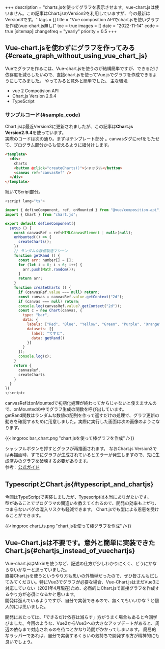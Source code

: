 +++
description = "charts.jsを使ってグラフを表示させます。vue-chart.jsは使いません。この記事はChart.jsのVersion2を利用していますが、今の最新はVersion3です。"
tags = []
title = "Vue composition APIでchart.jsを使いグラフを作成(vue-chart.js無し)"
toc = true
images = []
date = "2022-11-14"
code = true
[sitemap]
  changefreq = "yearly"
  priority = 0.5
+++


## Vue-chart.jsを使わずにグラフを作ってみる{#create_graph_without_using_vue_chart_js}

Vueでグラフを作るには、Vue-chart.jsを使うのが結構簡単ですが、できるだけ依存度を減らしたいので、直接chart.jsを使ってVue.jsでグラフを作成できるようにしてみました。
やってみると意外と簡単でした。
主な環境

- vue 2 Compotision API
- Chart.js Version 2.9.4
- TypeScript

### サンプルコード{#sample_code}

Chart.jsは最近Version3に更新されましたが、この記事は**Chart.js Version2.9.4**を使っています。  
実際のコードは次の通り。まずはテンプレート部分 。canvasタグにrefをもたせて、プログラム部分からも使えるように紐付けします。

```html
<template>
  <div>
    charts
    <button @click="createCharts()">シャッフル</button>
    <canvas ref="canvasRef" />
  </div>
</template>
```

続いてScript部分。

```javascript
<script lang="ts">

import { defineComponent, ref, onMounted } from "@vue/composition-api";
import { Chart } from "chart.js";

export default defineComponent({
  setup () {
    const canvasRef = ref<HTMLCanvasElement | null>(null);
    onMounted(() => {
      createCharts();
    })
    // ランダムな数値製造マシーン
    function getRand () {
      const arr: number[] = [];
      for (let i = 0; i < 6; i++) {
        arr.push(Math.random());
      }
      return arr;
    }
    function createCharts () {
      if (canvasRef.value === null) return;
      const canvas = canvasRef.value.getContext("2d");
      if (canvas === null) return;
      console.log(canvasRef.value?.getContext("2d"));
      const c = new Chart(canvas, {
        type: "bar",
        data: {
          labels: ["Red", "Blue", "Yellow", "Green", "Purple", "Orange"],
          datasets: [{
            label: "てすと",
            data: getRand()
          }]
        }
      });
      console.log(c);
    }
    return {
      canvasRef,
      createCharts
    }
  }
})
</script>
```

canvasRefはonMountedで初期化処理が終わってからじゃないと使えませんので、onMountedの中でグラフ生成の関数を呼び出しています。  
getRand関数はランダムな数値の配列を作って返すだけの処理で、グラフ更新の動きを確認するために用意しました。実際に実行した画面は次の画像のようになります。  

{{<imgproc bar_chart.png "chart.jsを使って棒グラフを作成" />}}

シャッフルボタンを押すとグラフが再描画されます。
なおChart.js Version3では再描画時、すでにグラフが生成されているとエラーが発生しますので、先に生成済みのグラフを破壊する必要があります。  
参考：[公式ガイド](https://www.chartjs.org/docs/latest/developers/api.html#destroy)

## TypescriptとChart.js{#typescript_and_chartjs}

今回はTypeScriptで実装しましたが、Typescriptは本当にありがたいです。  
型があることでプログラマの間違いを教えてくれるので、開発の効率も上がり、つまらないバグの混入リスクも軽減できます。
Chart.jsでも型による恩恵を受けることができます。  

{{<imgproc chart_ts.png "chart.jsを使って棒グラフを作成" />}}

## Vue-Chart.jsは不要です。意外と簡単に実装できたChart.js{#chartjs_instead_of_vuechartjs}

Vue-chart.jsはMixinを使うなど、記述の仕方が少しわかりにくく、どうにかならないかなーと思っていました。  
直接Chart.jsを使うというやり方も思いの外簡単だったので、ぜひ皆さんも試してみてください。特にVue3でグラフが必要な場合、Vue-Chart.jsはまだVue3に対応していない（2021年4月現在)ため、必然的にChart.jsで直接グラフを作成するやり方が必須になるかと思います。  
開発は進んでいるようですが、自分で実装できるので、無くてもいいかな？と個人的には思いました。  

開発にあたっては、「できるだけ依存は減らす」方がうまく場合もあると今回学びました。今回のような、Vue2からVue3への大きなアップデートがあると、周辺の依存まで対応されるのを待つとかなり時間がかかってしまいます。
簡易的なラッパーであれば、自分で実装するくらいの気持ちで開発する方が精神的にも良いでしょう。
